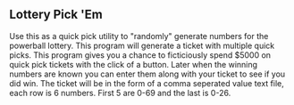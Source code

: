 ## Lottery Pick 'Em
Use this as a quick pick utility to "randomly" generate numbers for the powerball lottery. This program will generate a ticket with multiple quick picks. This program gives you a chance to ficticiously spend $5000 on quick pick tickets with the click of a button. Later when the winning numbers are known you can enter them along with your ticket to see if you did win. The ticket will be in the form of a comma seperated value text file, each row is 6 numbers. First 5 are 0-69 and the last is 0-26.

